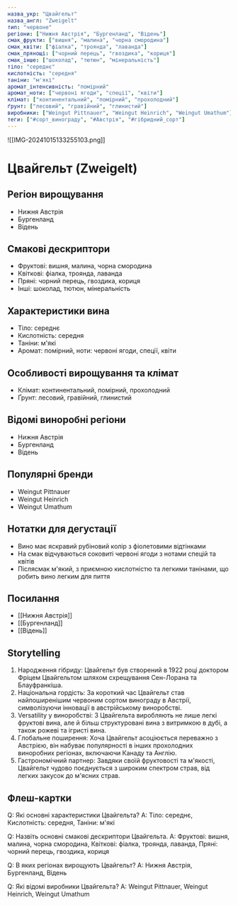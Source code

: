 ```yaml
---
назва_укр: "Цвайгельт"
назва_англ: "Zweigelt"
тип: "червоне"
регіони: ["Нижня Австрія", "Бургенланд", "Відень"]
смак_фрукти: ["вишня", "малина", "чорна смородина"]
смак_квіти: ["фіалка", "троянда", "лаванда"]
смак_прянощі: ["чорний перець", "гвоздика", "кориця"]
смак_інше: ["шоколад", "тютюн", "мінеральність"]
тіло: "середнє"
кислотність: "середня"
таніни: "м'які"
аромат_інтенсивність: "помірний"
аромат_ноти: ["червоні ягоди", "спеції", "квіти"]
клімат: ["континентальний", "помірний", "прохолодний"]
ґрунт: ["лесовий", "гравійний", "глинистий"]
виробники: ["Weingut Pittnauer", "Weingut Heinrich", "Weingut Umathum"]
теги: ["#сорт_винограду", "#Австрія", "#гібридний_сорт"]
---
```

![[IMG-20241015133255103.png]]
# Цвайгельт (Zweigelt)

## Регіон вирощування
- Нижня Австрія
- Бургенланд
- Відень

## Смакові дескриптори
- Фруктові: вишня, малина, чорна смородина
- Квіткові: фіалка, троянда, лаванда
- Пряні: чорний перець, гвоздика, кориця
- Інші: шоколад, тютюн, мінеральність

## Характеристики вина
- Тіло: середнє
- Кислотність: середня
- Таніни: м'які
- Аромат: помірний, ноти: червоні ягоди, спеції, квіти

## Особливості вирощування та клімат
- Клімат: континентальний, помірний, прохолодний
- Ґрунт: лесовий, гравійний, глинистий

## Відомі виноробні регіони
- Нижня Австрія
- Бургенланд
- Відень

## Популярні бренди
- Weingut Pittnauer
- Weingut Heinrich
- Weingut Umathum

## Нотатки для дегустації
- Вино має яскравий рубіновий колір з фіолетовими відтінками
- На смак відчуваються соковиті червоні ягоди з нотами спецій та квітів
- Післясмак м'який, з приємною кислотністю та легкими танінами, що робить вино легким для пиття

## Посилання
- [[Нижня Австрія]]
- [[Бургенланд]]
- [[Відень]]

## Storytelling
1. Народження гібриду: Цвайгельт був створений в 1922 році доктором Фріцем Цвайгельтом шляхом схрещування Сен-Лорана та Блауфранкіша.
2. Національна гордість: За короткий час Цвайгельт став найпоширенішим червоним сортом винограду в Австрії, символізуючи інновації в австрійському виноробстві.
3. Versatility у виноробстві: З Цвайгельта виробляють не лише легкі фруктові вина, але й більш структуровані вина з витримкою в дубі, а також рожеві та ігристі вина.
4. Глобальне поширення: Хоча Цвайгельт асоціюється переважно з Австрією, він набуває популярності в інших прохолодних виноробних регіонах, включаючи Канаду та Англію.
5. Гастрономічний партнер: Завдяки своїй фруктовості та м'якості, Цвайгельт чудово поєднується з широким спектром страв, від легких закусок до м'ясних страв.

## Флеш-картки
Q: Які основні характеристики Цвайгельта?
A: Тіло: середнє, Кислотність: середня, Таніни: м'які

Q: Назвіть основні смакові дескриптори Цвайгельта.
A: Фруктові: вишня, малина, чорна смородина, Квіткові: фіалка, троянда, лаванда, Пряні: чорний перець, гвоздика, кориця

Q: В яких регіонах вирощують Цвайгельт?
A: Нижня Австрія, Бургенланд, Відень

Q: Які відомі виробники Цвайгельта?
A: Weingut Pittnauer, Weingut Heinrich, Weingut Umathum